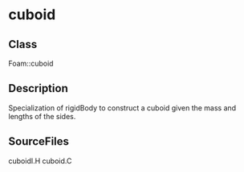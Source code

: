 # cuboid 
## Class
Foam::cuboid

## Description
Specialization of rigidBody to construct a cuboid given the mass and
lengths of the sides.

## SourceFiles
cuboidI.H
cuboid.C

